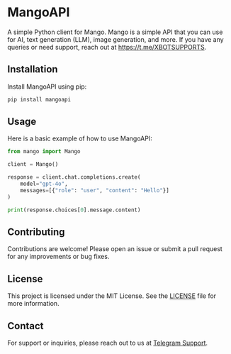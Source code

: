 # MangoAPI
A simple Python client for Mango. Mango is a simple API that you can use for AI, text generation (LLM), image generation, and more. If you have any queries or need support, reach out at https://t.me/XBOTSUPPORTS.

## Installation

Install MangoAPI using pip:
```bash
pip install mangoapi
```

## Usage

Here is a basic example of how to use MangoAPI:

```python
from mango import Mango

client = Mango()

response = client.chat.completions.create(
    model="gpt-4o",
    messages=[{"role": "user", "content": "Hello"}]
)

print(response.choices[0].message.content)
```

## Contributing

Contributions are welcome! Please open an issue or submit a pull request for any improvements or bug fixes.

## License
This project is licensed under the MIT License. See the [LICENSE](LICENSE) file for more information.

## Contact
For support or inquiries, please reach out to us at [Telegram Support](https://t.me/XBOTSUPPORTS).

